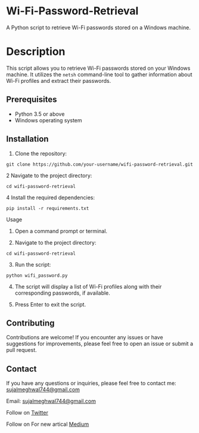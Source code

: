 # Wi-Fi-Password-Retrieval
A Python script to retrieve Wi-Fi passwords stored on a Windows machine.
# Description

This script allows you to retrieve Wi-Fi passwords stored on your Windows machine. It utilizes the `netsh` command-line tool to gather information about Wi-Fi profiles and extract their passwords.

## Prerequisites

- Python 3.5 or above
- Windows operating system

## Installation

1. Clone the repository:

```shell
git clone https://github.com/your-username/wifi-password-retrieval.git
````
   
2 Navigate to the project directory:

   ```shell
cd wifi-password-retrieval
````

4 Install the required dependencies:

````shell
pip install -r requirements.txt
````

Usage
1. Open a command prompt or terminal.

2. Navigate to the project directory:

````shell
cd wifi-password-retrieval
````
3. Run the script:

````shell
python wifi_password.py
````

4. The script will display a list of Wi-Fi profiles along with their corresponding passwords, if available.

5. Press Enter to exit the script.

## Contributing
Contributions are welcome! If you encounter any issues or have suggestions for improvements, please feel free to open an issue or submit a pull request.

## Contact
If you have any questions or inquiries, please feel free to contact me: sujalmeghwal744@gmail.com

Email: sujalmeghwal744@gmail.com

Follow on [Twitter](https://twitter.com/Security_Sphinx)

Follow on For new artical [Medium](https://medium.com/@security-sphinx)
